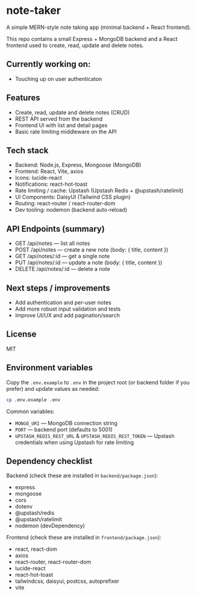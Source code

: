 # note-taker

A simple MERN-style note taking app (minimal backend + React frontend).

This repo contains a small Express + MongoDB backend and a React frontend used to create, read, update and delete notes.

## Currently working on:
- Touching up on user authenticaton

## Features

- Create, read, update and delete notes (CRUD)
- REST API served from the backend
- Frontend UI with list and detail pages
- Basic rate limiting middleware on the API

## Tech stack

- Backend: Node.js, Express, Mongoose (MongoDB)
- Frontend: React, Vite, axios
- Icons: lucide-react
- Notifications: react-hot-toast
- Rate limiting / cache: Upstash (Upstash Redis + @upstash/ratelimit)
- UI Components: DaisyUI (Tailwind CSS plugin)
- Routing: react-router / react-router-dom
- Dev tooling: nodemon (backend auto-reload)

## API Endpoints (summary)

- GET /api/notes — list all notes
- POST /api/notes — create a new note (body: { title, content })
- GET /api/notes/:id — get a single note
- PUT /api/notes/:id — update a note (body: { title, content })
- DELETE /api/notes/:id — delete a note

## Next steps / improvements

- Add authentication and per-user notes
- Add more robust input validation and tests
- Improve UI/UX and add pagination/search

## License

MIT

## Environment variables

Copy the `.env.example` to `.env` in the project root (or backend folder if you prefer) and update values as needed:

```bash
cp .env.example .env
```

Common variables:

- `MONGO_URI` — MongoDB connection string
- `PORT` — backend port (defaults to 5001)
- `UPSTASH_REDIS_REST_URL` & `UPSTASH_REDIS_REST_TOKEN` — Upstash credentials when using Upstash for rate limiting

## Dependency checklist

Backend (check these are installed in `backend/package.json`):

- express
- mongoose
- cors
- dotenv
- @upstash/redis
- @upstash/ratelimit
- nodemon (devDependency)

Frontend (check these are installed in `frontend/package.json`):

- react, react-dom
- axios
- react-router, react-router-dom
- lucide-react
- react-hot-toast
- tailwindcss, daisyui, postcss, autoprefixer
- vite
